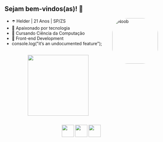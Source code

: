 ## Sejam bem-vindos(as)! 👋      

<img align="right" alt="Noob" height="150" style="border-radius:50px;" src="https://user-images.githubusercontent.com/124900375/219752913-2113faad-c4b4-41eb-80e6-fd5b21dafd31.gif?width=468&height=468 width=676&height=676">

- ☂️ Helder | 21 Anos | SP/ZS
- 💜 Apaixonado por tecnologia 
- 🔮 Cursando Ciência da Computação    
- 👾 Front-end Development
- console.log("it’s an undocumented feature");


##

<!-- Fiquem à vontade para copiar o código se quiserem <3 --> <!-- dentro dessa div fica o GitHub stats, você só precisa copiar e mudar o username -->

<div align="center">
  
  <a href="https://github.com/helderjuann">
  <img height="200em" src="https://github-readme-stats.vercel.app/api?username=helderjuann&show_icons=true&theme=nightowl"/>
 
</div> 

##

<div align="center">  <!-- dentro dessa div tem os icons das redes sociais que você pode colocar a que quiser e mudar a cor também alterando somente o id! -->
  
  <a href="https://instagram.com/helderprado7" target="_blank"><img src="https://img.shields.io/badge/-Instagram-9370DB?style=for-the-badge&logo=instagram&logoColor=white" target="_blank" height="40em"></a>
  <a href = "mailto:contatohelderjuan@gmail.com"><img src="https://img.shields.io/badge/-Gmail-9370DB?style=for-the-badge&logo=gmail&logoColor=white" target="_blank" height="40em"></a>
  <a href="https://www.linkedin.com/in/helder-juan-933957264/" target="_blank"><img src="https://img.shields.io/badge/-LinkedIn-9370DB?style=for-the-badge&logo=linkedin&logoColor=white" target="_blank" height="40em"></a> 
  
</div>
